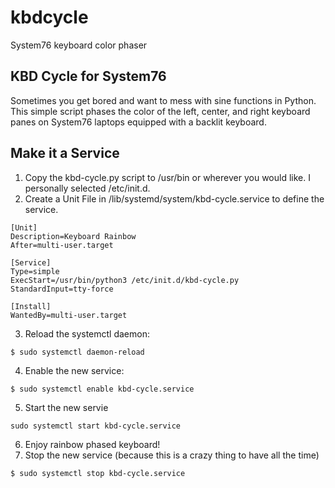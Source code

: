 # kbdcycle
System76 keyboard color phaser 

## KBD Cycle for System76
Sometimes you get bored and want to mess with sine functions in Python. This simple script phases the color of the left, center, and right keyboard panes on System76 laptops equipped with a backlit keyboard. 

## Make it a Service
1. Copy the kbd-cycle.py script to /usr/bin or wherever you would like. I personally selected /etc/init.d.
2. Create a Unit File in /lib/systemd/system/kbd-cycle.service to define the service.
```
[Unit]
Description=Keyboard Rainbow
After=multi-user.target

[Service]
Type=simple
ExecStart=/usr/bin/python3 /etc/init.d/kbd-cycle.py
StandardInput=tty-force

[Install]
WantedBy=multi-user.target
```
3. Reload the systemctl daemon:
```
$ sudo systemctl daemon-reload
```
4. Enable the new service:
```
$ sudo systemctl enable kbd-cycle.service
```
5. Start the new servie

```
sudo systemctl start kbd-cycle.service
```
6. Enjoy rainbow phased keyboard!
7. Stop the new service (because this is a crazy thing to have all the time)
```
$ sudo systemctl stop kbd-cycle.service
```
